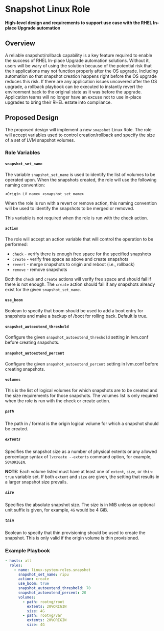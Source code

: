 # Snapshot Linux Role

__High-level design and requirements to support use case with the RHEL In-place Upgrade automation__

## Overview

A reliable snapshot/rollback capability is a key feature required to enable the success of RHEL In-place Upgrade automation solutions. Without it, users will be wary of using the solution because of the potential risk that their applications may not function properly after the OS upgrade. Including automation so that snapshot creation happens right before the OS upgrade reduces this risk. If there are any application issues uncovered after the OS upgrade, a rollback playbook can be executed to instantly revert the environment back to the original state as it was before the upgrade. Application teams will no longer have an excuse not to use in-place upgrades to bring their RHEL estate into compliance. 

## Proposed Design

The proposed design will implement a new `snapshot` Linux Role. The role will accept variables used to control creation/rollback and specify the size of a set of LVM snapshot volumes.

### Role Variables

#### `snapshot_set_name`

The variable `snapshot_set_name` is used to identify the list of volumes to be operated upon. When the snapshots created, the role will use the following naming convention:

`<Origin LV name>_<snapshot_set_name>`

When the role is run with a revert or remove action, this naming convention will be used to identify the snapshots to be merged or removed. 

This variable is not required when the role is run with the check action. 

#### `action`

The role will accept an action variable that will control the operation to be performed: 

- `check` - verify there is enough free space for the specified snapshots
- `create` - verify free space as above and create snapshots
- `revert` - merge snapshots to origin and reboot (i.e., rollback)
- `remove` - remove snapshots

Both the `check` and `create` actions will verify free space and should fail if there is not enough. The `create` action should fail if any snapshots already exist for the given `snapshot_set_name`.

#### `use_boom`

Boolean to specify that boom should be used to add a boot entry for snapshots and make a backup of /boot for rolling back. Default is true. 

#### `snapshot_autoextend_threshold`

Configure the given `snapshot_autoextend_threshold` setting in lvm.conf before creating snapshots. 

#### `snapshot_autoextend_percent`

Configure the given `snapshot_autoextend_percent` setting in lvm.conf before creating snapshots.

#### `volumes`

This is the list of logical volumes for which snapshots are to be created and the size requirements for those snapshots. The volumes list is only required when the role is run with the check or create action. 

##### `path`

The path in <VG name>/<LV name> format is the origin logical volume for which a snapshot should be created. 

##### `extents`

Specifies the snapshot size as a number of physical extents or any allowed percentage syntax of `lvcreate --extents` command option, for example, `50%ORIGIN`.

__NOTE:__ Each volume listed must have at least one of `extent`, `size`, or `thin: true` variable set. If both `extent` and `size` are given, the setting that results in a larger snapshot size prevails. 

##### `size`

Specifies the absolute snapshot size. The size is in MiB unless an optional unit suffix is given, for example, `4G` would be 4 GiB.

##### `thin`

Boolean to specify that thin provisioning should be used to create the snapshot. This is only valid if the origin volume is thin provisioned. 

### Example Playbook

```yaml
- hosts: all
  roles:
    - name: linux-system-roles.snapshot
      snapshot_set_name: ripu
      action: create
      use_boom: true
      snapshot_autoextend_threshold: 70
      snapshot_autoextend_percent: 20
      volumes:
        - path: rootvg/root
          extents: 20%ORIGIN    
          size: 4G
        - path: rootvg/var
          extents: 20%ORIGIN    
          size: 4G
```

